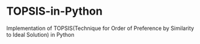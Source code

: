 # TOPSIS-in-Python
Implementation of TOPSIS(Technique for Order of Preference by Similarity to Ideal Solution) in Python
